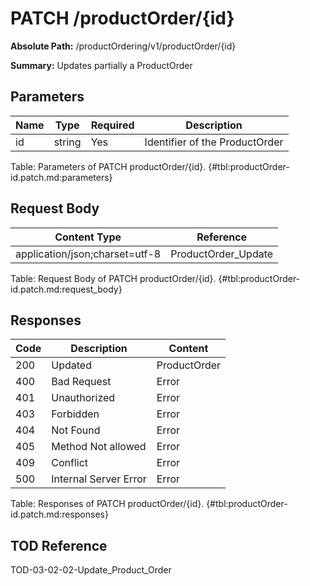 <!--
    ATTENTION: This file was generated via gradle!
               Do NOT manually edit this file! Any such changes will be overwritten!
-->

# PATCH /productOrder/{id}

**Absolute Path:** /productOrdering/v1/productOrder/{id}

**Summary:** Updates partially a ProductOrder

## Parameters

| Name | Type | Required | Description |
|------|------|----------|-------------|
| id | string | Yes | Identifier of the ProductOrder |

Table: Parameters of PATCH productOrder/{id}. {#tbl:productOrder-id.patch.md:parameters}

## Request Body

| Content Type | Reference |
|--------------|-----------|
| application/json;charset=utf-8 | ProductOrder_Update |

Table: Request Body of PATCH productOrder/{id}. {#tbl:productOrder-id.patch.md:request_body}

## Responses

| Code | Description | Content |
|------|-------------|---------|
| 200 | Updated | ProductOrder |
| 400 | Bad Request | Error |
| 401 | Unauthorized | Error |
| 403 | Forbidden | Error |
| 404 | Not Found | Error |
| 405 | Method Not allowed | Error |
| 409 | Conflict | Error |
| 500 | Internal Server Error | Error |

Table: Responses of PATCH productOrder/{id}. {#tbl:productOrder-id.patch.md:responses}

## TOD Reference

TOD-03-02-02-Update_Product_Order
